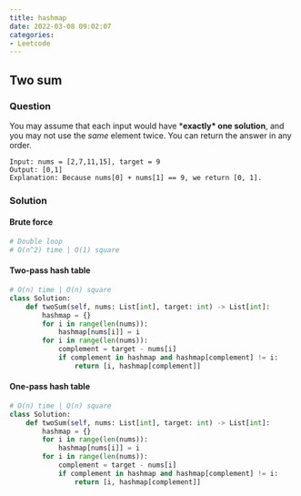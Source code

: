 ```yaml
---
title: hashmap
date: 2022-03-08 09:02:07
categories: 
- Leetcode
---
```


## Two sum

### Question

You may assume that each input would have ***exactly\* one solution**, and you may not use the *same* element twice. You can return the answer in any order.

```
Input: nums = [2,7,11,15], target = 9
Output: [0,1]
Explanation: Because nums[0] + nums[1] == 9, we return [0, 1].
```

### Solution

#### Brute force

```python
# Double loop
# O(n^2) time | O(1) square
```

#### Two-pass hash table

```python
# O(n) time | O(n) square
class Solution:
    def twoSum(self, nums: List[int], target: int) -> List[int]:
        hashmap = {}
        for i in range(len(nums)):
            hashmap[nums[i]] = i
        for i in range(len(nums)):
            complement = target - nums[i]
            if complement in hashmap and hashmap[complement] != i:
                return [i, hashmap[complement]] 
```

#### One-pass hash table

```python
# O(n) time | O(n) square
class Solution:
    def twoSum(self, nums: List[int], target: int) -> List[int]:
        hashmap = {}
        for i in range(len(nums)):
            hashmap[nums[i]] = i
        for i in range(len(nums)):
            complement = target - nums[i]
            if complement in hashmap and hashmap[complement] != i:
                return [i, hashmap[complement]] 
```



